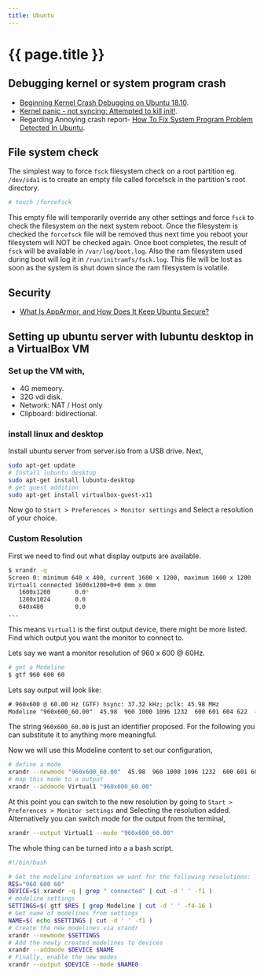 ```yaml
---
title: Ubuntu
---
```


# {{ page.title }}

## Debugging kernel or system program crash

* [Beginning Kernel Crash Debugging on Ubuntu 18.10](https://ruffell.nz/programming/writeups/2019/02/22/beginning-kernel-crash-debugging-on-ubuntu-18-10.html).
* [Kernel panic - not syncing: Attempted to kill init!](https://askubuntu.com/questions/92946/cannot-boot-because-kernel-panic-not-syncing-attempted-to-kill-init).
* Regarding Annoying crash report- [How To Fix System Program Problem Detected In Ubuntu](https://itsfoss.com/how-to-fix-system-program-problem-detected-ubuntu/).

## File system check

The simplest way to force ``fsck`` filesystem check on a root partition
eg. ``/dev/sda1`` is to create an empty file called forcefsck in the 
partition's root directory.

```bash
# touch /forcefsck
```

This empty file will temporarily override any other settings and force 
``fsck`` to check the filesystem on the next system reboot. Once the 
filesystem is checked the ``forcefsck`` file will be removed thus next time 
you reboot your filesystem will NOT be checked again. Once boot completes, 
the result of ``fsck`` will be available in ``/var/log/boot.log``. Also
the ram filesystem used during boot will log it in 
``/run/initramfs/fsck.log``. This file will be lost as soon as the system 
is shut down since the ram filesystem is volatile.

## Security
* [What Is AppArmor, and How Does It Keep Ubuntu Secure?](https://www.howtogeek.com/118222/htg-explains-what-apparmor-is-and-how-it-secures-your-ubuntu-system/)


## Setting up ubuntu server with lubuntu desktop in a VirtualBox VM

### Set up the VM with,
* 4G memeory.
* 32G vdi disk. 
* Network: NAT / Host only 
* Clipboard: bidirectional.

### install linux and desktop

Install ubuntu server from server.iso from a USB drive. Next,

```bash
sudo apt-get update
# Install lubuntu desktop
sudo apt-get install lubuntu-desktop
# get guest addition
sudo apt-get install virtualbox-guest-x11
```

Now go to ``Start > Preferences > Monitor settings`` and Select a resolution of your choice. 

### Custom Resolution

First we need to find out what display outputs are available.
```bash
$ xrandr -q
Screen 0: minimum 640 x 400, current 1600 x 1200, maximum 1600 x 1200
Virtual1 connected 1600x1200+0+0 0mm x 0mm
   1600x1200       0.0* 
   1280x1024       0.0  
   640x480         0.0  
...
```
This means ``Virtual1`` is the first output device, there might be more listed. Find which output you want the monitor to connect to.

Lets say we want a monitor resolution of 960 x 600 @ 60Hz.  
```bash
# get a Modeline 
$ gtf 960 600 60
```
Lets say output will look like:
```txt
# 960x600 @ 60.00 Hz (GTF) hsync: 37.32 kHz; pclk: 45.98 MHz
Modeline "960x600_60.00"  45.98  960 1000 1096 1232  600 601 604 622  -HSync +Vsync
```
The string ``960x600_60.00`` is just an identifier proposed. For the following you can substitute it to anything more meaningful.

Now we will use this Modeline content to set our configuration,
```bash
# define a mode
xrandr --newmode "960x600_60.00"  45.98  960 1000 1096 1232  600 601 604 622  -HSync +Vsync
# map this mode to a output
xrandr --addmode Virtual1 "960x600_60.00"
```

At this point you can switch to the new resolution by 
going to ``Start > Preferences > Monitor settings`` and Selecting the resolution added. 
Alternatively you can switch mode for the output from the terminal, 
```bash
xrandr --output Virtual1 --mode "960x600_60.00"
```

The whole thing can be turned into a a bash script.
```bash
#!/bin/bash

# Get the modeline information we want for the following resolutions:
RES="960 600 60"
DEVICE=$( xrandr -q | grep " connected" | cut -d ' ' -f1 )
# modeline settings
SETTINGS=$( gtf $RES | grep Modeline | cut -d ' ' -f4-16 )
# Get name of modelines from settings
NAME=$( echo $SETTINGS | cut -d ' ' -f1 )
# Create the new modelines via xrandr
xrandr --newmode $SETTINGS
# Add the newly created modelines to devices
xrandr --addmode $DEVICE $NAME
# Finally, enable the new modes
xrandr --output $DEVICE --mode $NAME0
```









